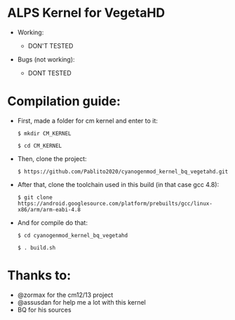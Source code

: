 # ALPS Kernel for VegetaHD

* Working:

  * DON'T TESTED

* Bugs (not working):

  * DONT TESTED
    

# Compilation guide:
  
  * First, made a folder for cm kernel and enter to it:

        $ mkdir CM_KERNEL

        $ cd CM_KERNEL

  * Then, clone the project: 

        $ https://github.com/Pablito2020/cyanogenmod_kernel_bq_vegetahd.git

  * After that, clone the toolchain used in this build (in that case gcc 4.8): 

        $ git clone https://android.googlesource.com/platform/prebuilts/gcc/linux-x86/arm/arm-eabi-4.8

  * And for compile do that:

        $ cd cyanogenmod_kernel_bq_vegetahd

        $ . build.sh


# Thanks to:
   * @zormax for the cm12/13 project
   * @assusdan for help me a lot with this kernel
   * BQ for his sources
    
